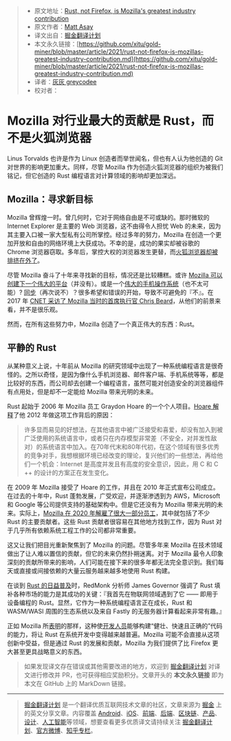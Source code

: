 > * 原文地址：[Rust, not Firefox, is Mozilla's greatest industry contribution](https://www.techrepublic.com/article/rust-not-firefox-is-mozillas-greatest-industry-contribution/)
> * 原文作者：[Matt Asay](https://www.techrepublic.com/meet-the-team/us/matt-asay/)
> * 译文出自：[掘金翻译计划](https://github.com/xitu/gold-miner)
> * 本文永久链接：[https://github.com/xitu/gold-miner/blob/master/article/2021/rust-not-firefox-is-mozillas-greatest-industry-contribution.md](https://github.com/xitu/gold-miner/blob/master/article/2021/rust-not-firefox-is-mozillas-greatest-industry-contribution.md)
> * 译者：[灰灰 greycodee](https://github.com/greycodee)
> * 校对者：

# Mozilla 对行业最大的贡献是 Rust，而不是火狐浏览器

Linus Torvalds 也许是作为 Linux 创造者而举世闻名，但也有人认为他创造的 Git 对世界的影响更加重大。同样，尽管 Mozilla 作为创造火狐浏览器的组织为被我们铭记，但它创造的 Rust 编程语言对计算领域的影响却更加深远。

## Mozilla：寻求新目标

Mozilla 曾辉煌一时。曾几何时，它对于网络自由是不可或缺的。那时微软的 Internet Explorer 是主要的 Web 浏览器，这不由得令人担忧 Web 的未来，因为其主要入口被一家大型私有公司所掌控。经过多年的努力，Mozilla 在创造一个更加开放和自由的网络环境上大获成功。不幸的是，成功的果实却被谷歌的 Chrome 浏览器窃取。多年后，掌控大权的浏览器发生更替，而[火狐浏览器却被排挤在外了](https://twitter.com/mjasay/status/902652369607036928?lang=en)。

尽管 Mozilla 奋斗了十年来寻找新的目标，情况还是比较糟糕。或许 [Mozilla 可以创建下一个伟大的平台](https://www.cnet.com/news/forget-facebook-the-webs-platform-is-firefox/)（并没有）。或是一个[伟大的手机操作系统](https://www.cnet.com/news/why-the-death-of-the-firefox-phone-matters/)（也不太可能）? [同步](https://twitter.com/mjasay/status/239069091573420032)（再次说不）？很多希望和错误的开始，导致不可避免的『不』。在 2017 年 [CNET 采访了 Mozilla 当时的首席执行官 Chris Beard](https://www.cnet.com/news/mozilla-three-years-later-is-firefox-in-a-better-place/)，从他们的前景来看，并不是很乐观。

然而，在所有这些努力中，Mozilla 创造了一个真正伟大的东西：Rust。

## 平静的 Rust

从某种意义上说，十年前从 Mozilla 的研究领域中出现了一种系统编程语言是很奇怪的。之所以奇怪，是因为像什么手机浏览器、邮件客户端、手机系统等等，都是比较好的东西，而公司却去创建一个编程语言，虽然可能对创造安全的浏览器组件有点用处，但是却不一定能给 Mozilla 带来光明的未来。 

Rust 起始于 2006 年 Mozilla 员工 Graydon Hoare 的一个个人项目。[Hoare 解释](https://www.infoq.com/news/2012/08/Interview-Rust/)了他 2012 年做这项工作背后的原因：

> 许多显而易见的好想法，在其他语言中被广泛接受和喜爱，却没有加入到被广泛使用的系统语言中，或者只在内存模型非常差（不安全，对并发性敌对）的系统语言中加入。在70年代末和80年代初，在这个领域有很多优秀的竞争对手，我想根据环境已经改变的理论，复兴他们的一些想法，再给他们一个机会：Internet 是高度并发且有高度的安全意识，因此，用 C 和 C ++ 的设计的方案正在发生变化。

在 2009 年 Mozilla 接受了 Hoare 的工作，并且在 2010 年正式宣布公司成立。在过去的十年中，Rust 蓬勃发展，广受欢迎，并逐渐渗透到为 AWS，Microsoft 和 Google 等公司提供支持的基础架构中。但是它还没有为 Mozilla 带来光明的未来。实际上，[Mozilla 在 2020 年解雇了很大一部分员工](https://www.zdnet.com/article/programming-language-rust-mozilla-job-cuts-have-hit-us-badly-but-heres-how-well-survive/)，其中就包括了不少 Rust 的主要贡献者。这些 Rust 贡献者很容易在其他地方找到工作，因为 Rust 对于几乎所有依赖系统工程工作的公司都非常重要。

这又让我们把目光重新聚焦到了 Mozilla 的问题。尽管多年来 Mozilla 在技术领域做出了让人难以置信的贡献，但它的未来仍然扑朔迷离。对于 Mozilla 最令人印象深刻的贡献所带来的影响，人们可能在接下来的很多年都无法完全意识到。我们每天或直接或间接依赖的大量云服务越来越多地使用 Rust 构建。

在谈到 [Rust 的日益普及](https://redmonk.com/sogrady/2021/03/01/language-rankings-1-21/)时，RedMonk 分析师 James Governor 强调了 Rust 填补各种市场的能力是其成功的关键：『我首先在物联网领域遇到了它­­ —— 即用于设备编程的 Rust。显然，它作为一种系统编程语言正在成长，Rust 和 WASM/WASI 周围的生态系统以及来自 Fastly 的无服务器计算看起来非常有趣。』

正如 Mozilla 所[表明](https://research.mozilla.org/rust/)的那样，这种使[开发人员](https://www.techrepublic.com/article/how-to-become-a-developer-a-cheat-sheet/)能够构建“健壮、快速且正确的”代码的能力，将让 Rust 在系统开发中变得越来越普遍。Mozilla 可能不会直接从这项创新中受益，但是通过 Rust 的发展和贡献，Mozilla 为我们提供了比 Firefox 更大甚至更具战略意义的东西。

> 如果发现译文存在错误或其他需要改进的地方，欢迎到 [掘金翻译计划](https://github.com/xitu/gold-miner) 对译文进行修改并 PR，也可获得相应奖励积分。文章开头的 **本文永久链接** 即为本文在 GitHub 上的 MarkDown 链接。

---

> [掘金翻译计划](https://github.com/xitu/gold-miner) 是一个翻译优质互联网技术文章的社区，文章来源为 [掘金](https://juejin.im) 上的英文分享文章。内容覆盖 [Android](https://github.com/xitu/gold-miner#android)、[iOS](https://github.com/xitu/gold-miner#ios)、[前端](https://github.com/xitu/gold-miner#前端)、[后端](https://github.com/xitu/gold-miner#后端)、[区块链](https://github.com/xitu/gold-miner#区块链)、[产品](https://github.com/xitu/gold-miner#产品)、[设计](https://github.com/xitu/gold-miner#设计)、[人工智能](https://github.com/xitu/gold-miner#人工智能)等领域，想要查看更多优质译文请持续关注 [掘金翻译计划](https://github.com/xitu/gold-miner)、[官方微博](http://weibo.com/juejinfanyi)、[知乎专栏](https://zhuanlan.zhihu.com/juejinfanyi)。
